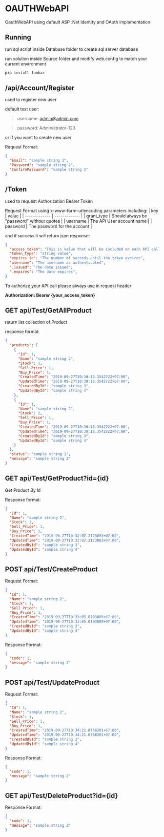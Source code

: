 # OAUTHWebAPI

OauthWebAPI using default ASP .Net Identity and OAuth implementation

## Running

run sql script inside Database folder to create sql server database

run solution inside Source folder and modify web.config to match your current environment

```bash
pip install foobar
```

## /api/Account/Register
used to register new user

default test user:
>username: admin@admin.com

>password: Administrator-123

or if you want to create new user

Request Format:
```json
{
  "Email": "sample string 1",
  "Password": "sample string 2",
  "ConfirmPassword": "sample string 3"
}
```
## /Token
used to request Authorization Bearer Token

Request Format using  x-www-form-urlencoding parameters including:
| key  | value |
| ------------- | ------------- |
| grant_type  | Should always be "password" without quotes  |
| username  | The API User account name  |
| password | The password for the account  |

and if success it will return json response:
```json
{
  "access_token": "This is value that will be included on each API call",
  "token_type": "string value",
  "expires_in": "The number of seconds until the token expires",
  "username": "The username as authenticated",
  ".issued": "The date issued",
  ".expires": "The date expires",
}
```
To authorize your API call please always use in request header 

**Authorization: Bearer {__your_access_token__}**

## GET api/Test/GetAllProduct
return list collection of Product

response format:
```json
{
  "products": [
    {
      "Id": 1,
      "Name": "sample string 2",
      "Stock": 1,
      "Sell_Price": 1,
      "Buy_Price": 1,
      "CreatedTime": "2019-09-27T10:30:18.3542722+07:00",
      "UpdatedTime": "2019-09-27T10:30:18.3542722+07:00",
      "CreatedById": "sample string 3",
      "UpdatedById": "sample string 4"
    },
    {
      "Id": 1,
      "Name": "sample string 2",
      "Stock": 1,
      "Sell_Price": 1,
      "Buy_Price": 1,
      "CreatedTime": "2019-09-27T10:30:18.3542722+07:00",
      "UpdatedTime": "2019-09-27T10:30:18.3542722+07:00",
      "CreatedById": "sample string 3",
      "UpdatedById": "sample string 4"
    }
  ],
  "status": "sample string 1",
  "message": "sample string 2"
}
```

## GET api/Test/GetProduct?id={id}

Get Product By Id

Response format:
```json
{
  "Id": 1,
  "Name": "sample string 2",
  "Stock": 1,
  "Sell_Price": 1,
  "Buy_Price": 1,
  "CreatedTime": "2019-09-27T10:32:07.2173803+07:00",
  "UpdatedTime": "2019-09-27T10:32:07.2173803+07:00",
  "CreatedById": "sample string 3",
  "UpdatedById": "sample string 4"
}
```

## POST api/Test/CreateProduct

Request Format:
```json
{
  "Id": 1,
  "Name": "sample string 2",
  "Stock": 1,
  "Sell_Price": 1,
  "Buy_Price": 1,
  "CreatedTime": "2019-09-27T10:33:05.0193889+07:00",
  "UpdatedTime": "2019-09-27T10:33:05.0193889+07:00",
  "CreatedById": "sample string 3",
  "UpdatedById": "sample string 4"
}
```

Response Format:
```json
{
  "code": 1,
  "message": "sample string 2"
}
```

## POST api/Test/UpdateProduct

Request Format:
```json
{
  "Id": 1,
  "Name": "sample string 2",
  "Stock": 1,
  "Sell_Price": 1,
  "Buy_Price": 1,
  "CreatedTime": "2019-09-27T10:34:21.0768201+07:00",
  "UpdatedTime": "2019-09-27T10:34:21.0768201+07:00",
  "CreatedById": "sample string 3",
  "UpdatedById": "sample string 4"
}
```

Response Format:

```json
{
  "code": 1,
  "message": "sample string 2"
}
```

## GET api/Test/DeleteProduct?id={id}

Response Format:
```json
{
  "code": 1,
  "message": "sample string 2"
}
```